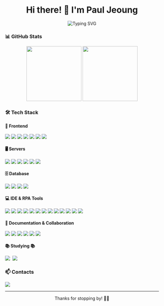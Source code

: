 <!-- 프로필 헤더 -->
<h1 align="center">Hi there! 👋 I'm Paul Jeoung</h1>
<p align="center">
  <img src="https://readme-typing-svg.demolab.com?font=Fira+Code&size=22&pause=1000&color=4CAF50&center=true&vCenter=true&width=600&lines=Fullstack+Enginner;Java+%7C+node.js+%7C+Automation;" alt="Typing SVG">
</p>

<!-- GitHub Stats -->
### 📊 GitHub Stats
<p align="center">
  <img src="https://github-readme-stats.vercel.app/api?username=PaulJeoung&show_icons=true&theme=radical" height="180em"/>
  <img src="https://github-readme-stats.vercel.app/api/top-langs/?username=PaulJeoung&layout=compact&theme=radical" height="180em"/>
</p>

<!-- 기술 스택 -->
### 🛠 Tech Stack  

#### 🎨 Frontend  
<p>
  <img src="https://img.shields.io/badge/HTML5-%23E34F26.svg?&style=for-the-badge&logo=html5&logoColor=white"/>
  <img src="https://img.shields.io/badge/CSS3-%231572B6.svg?&style=for-the-badge&logo=css3&logoColor=white"/>
  <img src="https://img.shields.io/badge/SCSS-%23CC6699.svg?&style=for-the-badge&logo=sass&logoColor=white"/>
  <img src="https://img.shields.io/badge/JSP-%23007396.svg?&style=for-the-badge"/>
  <img src="https://img.shields.io/badge/Servlet-%23FFA500.svg?&style=for-the-badge"/>
  <img src="https://img.shields.io/badge/jQuery-%230769AD.svg?&style=for-the-badge&logo=jquery&logoColor=white"/>
  <img src="https://img.shields.io/badge/React.js-%2361DAFB.svg?&style=for-the-badge&logo=react&logoColor=black"/>
</p>

#### 🖥️ Servers
<p>
  <img src="https://img.shields.io/badge/Java-%23ED8B00.svg?&style=for-the-badge&logo=java&logoColor=white"/>
  <img src="https://img.shields.io/badge/Spring-%236DB33F.svg?&style=for-the-badge&logo=spring&logoColor=white"/>
  <img src="https://img.shields.io/badge/Spring%20Boot-%2300B140.svg?&style=for-the-badge&logo=springboot&logoColor=white"/>
  <img src="https://img.shields.io/badge/Python-%233776AB.svg?&style=for-the-badge&logo=python&logoColor=white"/>
  <img src="https://img.shields.io/badge/Node.js-%23339933.svg?&style=for-the-badge&logo=node.js&logoColor=white"/>
  <img src="https://img.shields.io/badge/Shell-%2389E051.svg?&style=for-the-badge&logo=gnu-bash&logoColor=black"/>
</p>

#### 🗄️ Database  
<p>
  <img src="https://img.shields.io/badge/MySQL-%234479A1.svg?&style=for-the-badge&logo=mysql&logoColor=white"/>
  <img src="https://img.shields.io/badge/MariaDB-%23003545.svg?&style=for-the-badge&logo=mariadb&logoColor=white"/>
  <img src="https://img.shields.io/badge/dynamoDB-%23DC382D.svg?&style=for-the-badge&logo=redis&logoColor=white"/>
  <img src="https://img.shields.io/badge/MongoDB-%2347A248.svg?&style=for-the-badge&logo=mongodb&logoColor=white"/>
</p>

#### 💻 IDE & RPA Tools  
<p>
  <img src="https://img.shields.io/badge/AWS-%23FF9900.svg?&style=for-the-badge&logo=amazonaws&logoColor=white"/>
  <img src="https://img.shields.io/badge/GitHub-%23181717.svg?&style=for-the-badge&logo=github&logoColor=white"/>
  <img src="https://img.shields.io/badge/TortoiseSVN-%23000.svg?&style=for-the-badge&logo=subversion&logoColor=white"/>
  <img src="https://img.shields.io/badge/Figma-%23F24E1E.svg?&style=for-the-badge&logo=figma&logoColor=white"/>
  <img src="https://img.shields.io/badge/VSCode-%23007ACC.svg?&style=for-the-badge&logo=visualstudiocode&logoColor=white"/>
  <img src="https://img.shields.io/badge/Eclipse-%232C2255.svg?&style=for-the-badge&logo=eclipseide&logoColor=white"/>
  <img src="https://img.shields.io/badge/IntelliJ-%230000FF.svg?&style=for-the-badge&logo=intellijidea&logoColor=white"/>
  <img src="https://img.shields.io/badge/JMeter-%23D22128.svg?&style=for-the-badge&logo=apachejmeter&logoColor=white"/>
  <img src="https://img.shields.io/badge/Postman-%23FF6C37.svg?&style=for-the-badge&logo=postman&logoColor=white"/>
  <img src="https://img.shields.io/badge/Appium-%236C61E6.svg?&style=for-the-badge&logo=appium&logoColor=white"/>
  <img src="https://img.shields.io/badge/TeraTerm-%23000080.svg?&style=for-the-badge"/>
  <img src="https://img.shields.io/badge/Selenium-%2343B02A.svg?&style=for-the-badge&logo=selenium&logoColor=white"/>
  <img src="https://img.shields.io/badge/UiPath-%23FF6C37.svg?&style=for-the-badge&logo=uipath&logoColor=white"/>
</p>

#### 📑 Documentation & Collaboration  
<p>
  <img src="https://img.shields.io/badge/Notion-%23000000.svg?&style=for-the-badge&logo=notion&logoColor=white"/>
  <img src="https://img.shields.io/badge/Wiki-%23181717.svg?&style=for-the-badge"/>
  <img src="https://img.shields.io/badge/Jira-%230052CC.svg?&style=for-the-badge&logo=jira&logoColor=white"/>
  <img src="https://img.shields.io/badge/TestRail-%23FFCA28.svg?&style=for-the-badge"/>
  <img src="https://img.shields.io/badge/Slack-%234A154B.svg?&style=for-the-badge&logo=slack&logoColor=white"/>
  <img src="https://img.shields.io/badge/Zoom-%232D8CFF.svg?&style=for-the-badge&logo=zoom&logoColor=white"/>
</p>

#### 📚 Studying 📚
<p>
  <img src="https://img.shields.io/badge/typescript-007ACC.svg?style=for-the-badge&logo=typescript&logoColor=white" />&nbsp
  <img src="https://img.shields.io/badge/eGoverment-3578E5?style=for-the-badge&logo=eGoverment&logoColor=white" />&nbsp
</p>

<!-- 연락 -->
### 📫 Contacts 
<p>
  <a href="mailto:kuni05@naver.com"><img src="https://img.shields.io/badge/Email-D14836?style=for-the-badge&logo=gmail&logoColor=white"></a>
</p>

---
<p align="center">Thanks for stopping by! 🚀✨</p>
